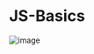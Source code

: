 # JS-Basics
![image](https://github.com/user-attachments/assets/bef4325d-b5b8-42b5-a103-47350922f3a0)

